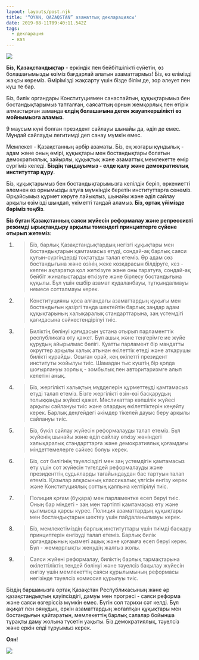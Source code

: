 ```yaml
---
layout: layouts/post.njk
title: '“OYAN, QAZAQSTAN” азаматтық декларациясы'
date: 2019-08-11T09:40:11.542Z
tags:
  - декларация
  - каз
---
```

![](/images/без-названия-1-.png)

**Біз**, **Қазақстандықтар** - еркіндік пен бейбітшілікті сүйетін, өз болашағымызды өзіміз бағдарлай алатын азаматтармыз! Біз, өз елімізді жақсы көреміз. Өмірімізді жақсарту үшін бізде білім де, зор әлеует пен күш те бар.

Біз, билік органдары Конституциямен санаспайтын, құқықтарымыз бен бостандықтарымыз тапталған, саясаттың орнын жемқорлық пен өтірік алмастырған заманда **елдің болашағына деген жауапкершілікті өз мойнымызға аламыз**.

9 маусым күні болған президент сайлауы шынайы да, әділ де емес. Мұндай сайлауды легитимді деп санау мүмкін емес.

Мемлекет - Қазақстанның әрбір азаматы. Біз,  ең жоғары құндылық - адам және оның өмірі, құқықтары мен бостандықтары болатын демократиялық, зайырлы, құқықтық және азаматтық мемлекетте өмір сүргіміз келеді. **Біздің таңдауымыз - елде қалу және демократиялық институттар құру**.	

Біз, құқықтарымыз бен бостандықтарымызға кепілдік беріп, өркениетті әлемнен өз орнымызды алуға мүмкіндік беретін институттарға сенеміз. Әрқайсымыз құрмет көруге лайықпыз, шынайы және әділ сайлау арқылы өзімізді шыңдап, үкіметті таңдай аламыз. **Біз, ортақ үйімізде бәріміз теңбіз**.

**Біз бұған Қазақстанның саяси жүйесін реформалау және репрессивті режимді ырықтандыру арқылы төмендегі принциптерге сүйене отырып жетеміз**:

1. > Біз, барлық Қазақстандықтардың негізгі құқықтары мен бостандықтарын қамтамасыз етуді, сондай-ақ барлық саяси қуғын-сүргіндерді тоқтатуды талап етеміз. Әр адам сөз бостандығына және өзінің жеке көзқарасын білдіруге, кез - келген ақпаратқа қол жеткізуге және оны таратуға, сондай-ақ бейбіт жиналыстарды өткізуге және бірлесу бостандығына құқылы. Бұл үшін ешбір азамат қудаланбауы, тұтқындалмауы немесе сотталмауы керек.
2. > Конституцияны қоса алғандағы азаматтардың құқығы мен бостандығын қазіргі таңда шектейтін барлық заңдар адам құқықтарының халықаралық стандарттарына, заң үстемдігі қағидасына сәйкестендірілуі тиіс.
3. > Биліктің бөлінуі қағидасын ұстана отырып парламенттік республикаға өту қажет. Бұл ашық және теңгерімге ие жүйе құрудың айырылмас бөлігі. Қуатты парламент бір мандатты округтер арқылы халық атынан өкілеттік етеді және атқарушы билікті құрайды. Осыған орай, кең өкілетті президент институты жойылуы тиіс. Шамадан тыс күштің бір қолда шоғырлануы зорлық - зомбылық пен авторитаризмге алып келетіні анық.
4. > Біз, жергілікті халықтың мүдделерін құрметтеуді қамтамасыз етуді талап етеміз. Бізге жергілікті өзін-өзі басқарудың толыққанды жүйесі қажет. Мәслихаттар көпшілік жүйесі арқылы сайлануы тиіс және олардың өкілеттіктерін кеңейту керек. Барлық деңгейдегі әкімдер тікелей дауыс беру арқылы сайлануы тиіс.
5. > Біз, бүкіл сайлау жүйесін реформалауды талап етеміз. Бұл жүйенің шынайы және әділ сайлау өткізу жөніндегі халықаралық стандарттарға және демократиялық қоғамдағы міндеттемелерге сәйкес болуы керек.
6. > Біз, сот билігінің тәуелсіздігі мен заң үстемдігін қамтамасыз ету үшін сот жүйесін түгелдей реформалауды және президенттің судьяларды тағайындаудан бас тартуын талап етеміз. Қазылар алқасының классикалық үлгісін енгізу керек және Конституциялық соттың қалпына келтірілуі тиіс.
7. > Полиция қоғам (бұқара) мен парламентке есеп беруі тиіс. Оның бар міндеті - заң мен тәртіпті қамтамасыз ету және қылмысқа қарсы күрес. Полиция азаматтардың құқықтары мен бостандықтарын шектеу үшін пайдаланылмауы керек.
8. > Біз, мемлекетіміздің барлық институттары үшін тиімді басқару принциптерін енгізуді талап етеміз. Барлық билік органдарының қызметі ашық және қоғамға есеп беруі керек. Бұл - жемқорлықты жеңудің жалғыз жолы.
9. > Саяси жүйені реформалау, биліктің барлық тармақтарына өкілеттіліктің теңдей бөлінуі және тәуелсіз бақылау жүйесін енгізу үшін мемлекеттің саяси құрылымының реформасы негізінде тәуелсіз комиссия құрылуы тиіс.

Біздің баршамызға ортақ Қазақстан Республикасының және әр қазақстандықтың қауіпсіздігі, дамуы мен прогресі - саяси реформа және саяси өзгеріссіз мүмкін емес. Бүгін сол тарихи сәт келді. Бұл ақиқат пен оянудың, еркін азаматтардың жоғалтқан құқықтары мен бостандығын қайтаратын, мемлекеттің барлық салалар бойынша тұрақты даму жолына түсетін уақыты. Біз демократиялық, тәуелсіз және еркін елді тұруымыз керек. 

**Оян**!

![](/images/без-названия-1-.png)
